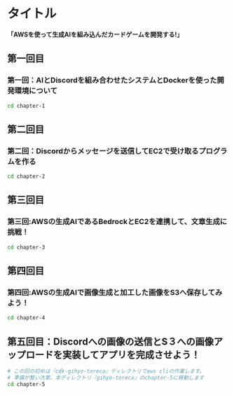 # タイトル
**「AWSを使って生成AIを組み込んだカードゲームを開発する!」**

## 第一回目
### 第一回：AIとDiscordを組み合わせたシステムとDockerを使った開発環境について
```bash
cd chapter-1
```

## 第二回目
### 第二回：Discordからメッセージを送信してEC2で受け取るプログラムを作る
```bash
cd chapter-2
```

## 第三回目
### 第三回:AWSの生成AIであるBedrockとEC2を連携して、文章生成に挑戦！
```bash
cd chapter-3
```

## 第四回目
### 第四回:AWSの生成AIで画像生成と加工した画像をS3へ保存してみよう！
```bash
cd chapter-4
```

## 第五回目：Discordへの画像の送信とS３への画像アップロードを実装してアプリを完成させよう！
```bash
# この回の初めは『cdk-gihyo-toreca』ディレクトリでaws cliの作業します。
# 準備が整い次第、本ディレクトリ『gihyo-toreca』のchapter-5に移動します
cd chapter-5
```
